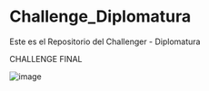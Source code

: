 # Challenge_Diplomatura
Este es el Repositorio del Challenger - Diplomatura

CHALLENGE FINAL 



![image](https://github.com/user-attachments/assets/8c517cf1-f6f0-4f58-a8e0-9664e8c2ceca)

